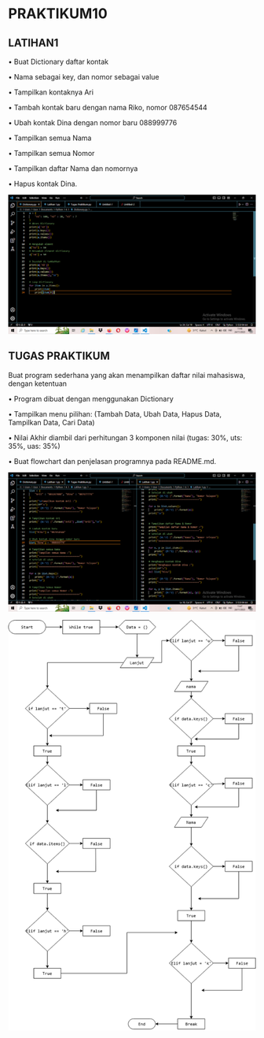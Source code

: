 # PRAKTIKUM10

## LATIHAN1
<p> • Buat Dictionary daftar kontak
<p> • Nama sebagai key, dan nomor sebagai value

<p> • Tampilkan kontaknya Ari
<p> • Tambah kontak baru dengan nama Riko, nomor 087654544
<p> • Ubah kontak Dina dengan nomor baru 088999776
<p> • Tampilkan semua Nama
<p> • Tampilkan semua Nomor
<p> • Tampilkan daftar Nama dan nomornya
<p> • Hapus kontak Dina.

![Gambar 1](screenshot/s1.png)

## TUGAS PRAKTIKUM

<p> Buat program sederhana yang akan menampilkan daftar nilai mahasiswa, dengan ketentuan
<p> • Program dibuat dengan menggunakan Dictionary
<p> • Tampilkan menu pilihan: (Tambah Data, Ubah Data, Hapus Data, Tampilkan Data, Cari Data)
<p> • Nilai Akhir diambil dari perhitungan 3 komponen nilai (tugas: 30%, uts: 35%, uas: 35%)
<p> • Buat flowchart dan penjelasan programnya pada README.md.

![Gambar 2](screenshot/s2.png)

![Gambar 3](screenshot/flowchart.png)
